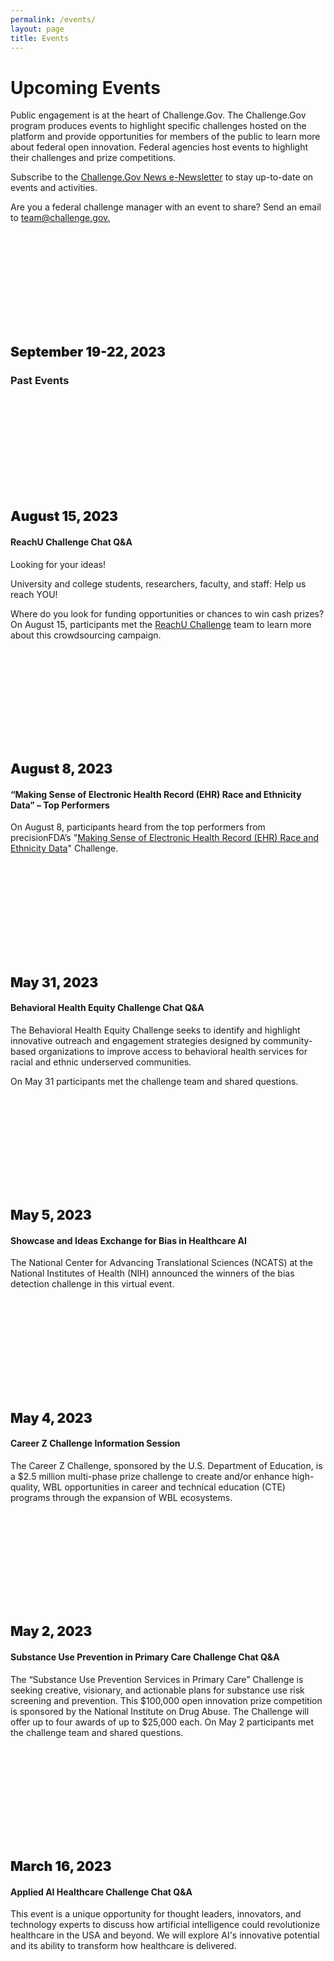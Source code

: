```yaml
---
permalink: /events/
layout: page
title: Events
---
```

<h1 class="text-center usa-margin-bottom--4 font-weight-bold">Upcoming Events</h1>
<div class="grid-col-12">
  <p>Public engagement is at the heart of Challenge.Gov. The Challenge.Gov program produces events to highlight specific challenges hosted on the platform and provide opportunities for members of the public to learn more about federal open innovation. Federal agencies host events to highlight their challenges and prize competitions.</p>
  <p>Subscribe to the <a href="https://public.govdelivery.com/accounts/USGSATTS/subscriber/new?topic_id=USGSATTS_41">Challenge.Gov News e-Newsletter</a> to stay up-to-date on events and activities. </p>
  <p>Are you a federal challenge manager with an event to share? Send an email to <a href="mailto:team@challenge.gov">team@challenge.gov.</a></p>
</div>
<div class="row">
  <div class="grid-row">
    <div class="grid-col-12">
      <div class="usa-card">
        <div class="usa-card__body text-center">
          <svg class="usa-icon usa-icon-large" aria-hidden="true" focusable="false" role="img"><svg aria-labelledby="stay-tuned-for-upcoming-events" role="img">
            <title id="stay-tuned-for-upcoming-events">stay tuned for upcoming events</title>        <use xlink:href="{{ site.baseurl }}/assets/uswds/img/sprite.svg#calendar_today"></use>
          </svg>
        </svg>
        <!-- <h4>Stay tuned for more Challenge.Gov events coming soon.</h4> -->
        <h2 class="usa-card__heading" style="font-weight: 900;">September 19-22, 2023</h2>
      </div>
    </div>      
  </div> 
</div>
<h3 class="text-center margin-top-0">Past Events</h3>
<div class="grid-row">
  <div class="grid-col-12">      
    <div class="usa-card">
      <div class="usa-card__body text-center"> 
        <svg class="usa-icon usa-icon-large" aria-hidden="true" focusable="false" role="img"><svg aria-labelledby="past-events" role="img">
          <title id="past-events">past events</title>        <use xlink:href="{{ site.baseurl }}/assets/uswds/img/sprite.svg#calendar_today"></use>
        </svg>
      </svg>
      <h2 class="usa-card__heading" style="font-weight: 900;">August 15, 2023</h2>
      <h4 class="usa-card__subheading">ReachU Challenge Chat Q&A</h4>
      <p class="usa-card__text"> Looking for your ideas!</p>
      <p>University and college students, researchers, faculty, and staff: Help us reach YOU!</p>
      <p>Where do you look for funding opportunities or chances to win cash prizes?<br/>
        On August 15, participants met the <a href="https://www.challenge.gov/?challenge=reachu-challenge">ReachU Challenge</a> team to learn more about this crowdsourcing campaign.</p>
      </div>
    </div>
  </div>
  <div class="usa-card">
    <div class="usa-card__body text-center">           
      <svg class="usa-icon usa-icon-large" aria-hidden="true" focusable="false" role="img"><svg aria-labelledby="past-events" role="img">
        <title id="past-events">past events</title>        <use xlink:href="{{ site.baseurl }}/assets/uswds/img/sprite.svg#calendar_today"></use>
      </svg>
    </svg>
    <h2 class="usa-card__heading" style="font-weight: 900;">August 8, 2023</h2>
    <h4 class="usa-card__subheading">“Making Sense of Electronic Health Record (EHR) Race and Ethnicity Data” – Top Performers</h4>
    <p class="usa-card__text"> On August 8, participants heard from the top performers from precisionFDA’s "<a href="https://www.challenge.gov/?challenge=making-sense-of-electronic-health-record-ehr-race-and-ethnicity-data-challenge">Making Sense of Electronic Health Record (EHR) Race and Ethnicity Data</a>" Challenge. </p>
  </div>
</div>
<div class="usa-card">
  <div class="usa-card__body text-center">
    <svg class="usa-icon usa-icon-large" aria-hidden="true" focusable="false" role="img"><svg aria-labelledby="past-events" role="img">
      <title id="past-events">past events</title>        <use xlink:href="{{ site.baseurl }}/assets/uswds/img/sprite.svg#calendar_today"></use>
    </svg>
  </svg>
  <h2 class="usa-card__heading" style="font-weight: 900;">May 31, 2023</h2>
  <h4 class="usa-card__subheading">Behavioral Health Equity Challenge Chat Q&A</h4>
  <p class="usa-card__text"> The Behavioral Health Equity Challenge seeks to identify and highlight innovative outreach and engagement strategies designed by community-based organizations to improve access to behavioral health services for racial and ethnic underserved communities. </p>
  <p class="usa-card__text">On May 31 participants met the challenge team and shared questions. </p>
</div>
</div>
<div class="usa-card">
  <div class="usa-card__body text-center"> 
    <svg class="usa-icon usa-icon-large" aria-hidden="true" focusable="false" role="img"><svg aria-labelledby="past-events" role="img">
      <title id="past-events">past events</title>        <use xlink:href="{{ site.baseurl }}/assets/uswds/img/sprite.svg#calendar_today"></use>
    </svg>
  </svg>
  <h2 class="usa-card__heading" style="font-weight: 900;">May 5, 2023</h2>
  <h4 class="usa-card__subheading">Showcase and Ideas Exchange for Bias in Healthcare AI</h4>
  <p class="usa-card__text">The National Center for Advancing Translational Sciences (NCATS) at the National Institutes of Health (NIH) announced the winners of the bias detection challenge in this virtual event. </p>
</div>
</div>
<div class="usa-card">
  <div class="usa-card__body text-center"> 
    <svg class="usa-icon usa-icon-large" aria-hidden="true" focusable="false" role="img"><svg aria-labelledby="past-events" role="img">
      <title id="past-events">past events</title>        <use xlink:href="{{ site.baseurl }}/assets/uswds/img/sprite.svg#calendar_today"></use>
    </svg>
  </svg>
  <h2 class="usa-card__heading" style="font-weight: 900;">May 4, 2023</h2>
  <h4 class="usa-card__subheading">Career Z Challenge Information Session</h4>
  <p class="usa-card__text"> The Career Z Challenge, sponsored by the U.S. Department of Education, is a $2.5 million multi-phase prize challenge to create and/or enhance high-quality, WBL opportunities in career and technical education (CTE) programs through the expansion of WBL ecosystems. </p>
</div>
</div>
<div class="usa-card">
  <div class="usa-card__body text-center"> 
    <svg class="usa-icon usa-icon-large" aria-hidden="true" focusable="false" role="img"><svg aria-labelledby="past-events" role="img">
      <title id="past-events">past events</title>        <use xlink:href="{{ site.baseurl }}/assets/uswds/img/sprite.svg#calendar_today"></use>
    </svg>
  </svg>
  <h2 class="usa-card__heading" style="font-weight: 900;">May 2, 2023</h2>
  <h4 class="usa-card__subheading">Substance Use Prevention in Primary Care Challenge Chat Q&A</h4>
  <p class="usa-card__text">The “Substance Use Prevention Services in Primary Care” Challenge is seeking creative, visionary, and actionable plans for substance use risk screening and prevention. This $100,000 open innovation prize competition is sponsored by the National Institute on Drug Abuse. The Challenge will offer up to four awards of up to $25,000 each.
  On May 2 participants met the challenge team and shared questions. </p>
</div>
</div>
<div class="usa-card">
  <div class="usa-card__body text-center"> 
    <svg class="usa-icon usa-icon-large" aria-hidden="true" focusable="false" role="img"><svg aria-labelledby="past-events" role="img">
      <title id="past-events">past events</title>        <use xlink:href="{{ site.baseurl }}/assets/uswds/img/sprite.svg#calendar_today"></use>
    </svg>
  </svg>
  <h2 class="usa-card__heading" style="font-weight: 900;">March 16, 2023</h2>
  <h4 class="usa-card__subheading">Applied AI Healthcare Challenge Chat Q&A</h4>
  <p class="usa-card__text">This event is a unique opportunity for thought leaders, innovators, and technology experts to discuss how artificial intelligence could revolutionize healthcare in the USA and beyond. We will explore AI's innovative potential and its ability to transform how healthcare is delivered. </p>
</div>
</div>      
</div>
</div>
